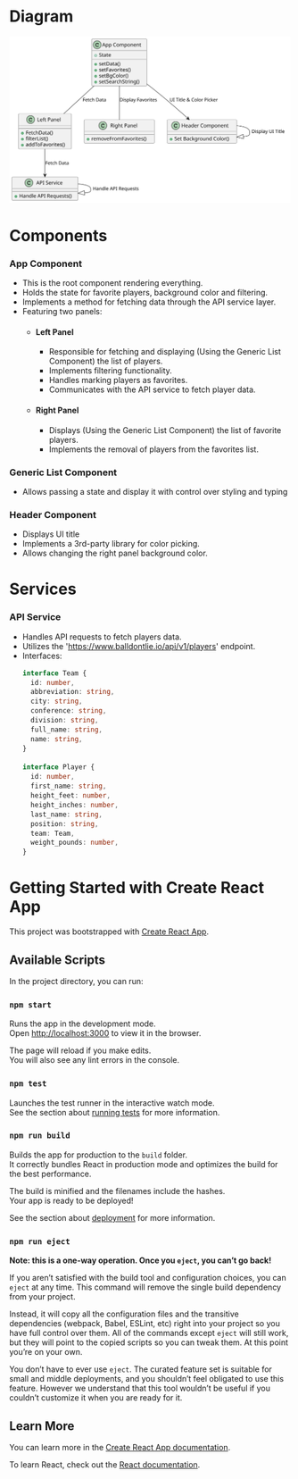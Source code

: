 # Diagram
![Flow chart](./public/diagram.svg)

# Components
### App Component
- This is the root component rendering everything.
- Holds the state for favorite players, background color and filtering.
- Implements a method for fetching data through the API service layer.
- Featuring two panels:
  - #### Left Panel
    - Responsible for fetching and displaying (Using the Generic List Component) the list of players. 
    - Implements filtering functionality.
    - Handles marking players as favorites.
    - Communicates with the API service to fetch player data.
  - #### Right Panel
    - Displays (Using the Generic List Component) the list of favorite players.
    - Implements the removal of players from the favorites list.

### Generic List Component
- Allows passing a state and display it with control over styling and typing

### Header Component
- Displays UI title
- Implements a 3rd-party library for color picking.
- Allows changing the right panel background color.

# Services
### API Service
- Handles API requests to fetch players data.
- Utilizes the 'https://www.balldontlie.io/api/v1/players' endpoint.
- Interfaces: 
  ```typescript
  interface Team {
    id: number,
    abbreviation: string,
    city: string,
    conference: string,
    division: string,
    full_name: string,
    name: string,
  }
  
  interface Player {
    id: number,
    first_name: string,
    height_feet: number,
    height_inches: number,
    last_name: string,
    position: string,
    team: Team,
    weight_pounds: number,
  }
  ```

# Getting Started with Create React App

This project was bootstrapped with [Create React App](https://github.com/facebook/create-react-app).

## Available Scripts

In the project directory, you can run:

### `npm start`

Runs the app in the development mode.\
Open [http://localhost:3000](http://localhost:3000) to view it in the browser.

The page will reload if you make edits.\
You will also see any lint errors in the console.

### `npm test`

Launches the test runner in the interactive watch mode.\
See the section about [running tests](https://facebook.github.io/create-react-app/docs/running-tests) for more information.

### `npm run build`

Builds the app for production to the `build` folder.\
It correctly bundles React in production mode and optimizes the build for the best performance.

The build is minified and the filenames include the hashes.\
Your app is ready to be deployed!

See the section about [deployment](https://facebook.github.io/create-react-app/docs/deployment) for more information.

### `npm run eject`

**Note: this is a one-way operation. Once you `eject`, you can’t go back!**

If you aren’t satisfied with the build tool and configuration choices, you can `eject` at any time. This command will remove the single build dependency from your project.

Instead, it will copy all the configuration files and the transitive dependencies (webpack, Babel, ESLint, etc) right into your project so you have full control over them. All of the commands except `eject` will still work, but they will point to the copied scripts so you can tweak them. At this point you’re on your own.

You don’t have to ever use `eject`. The curated feature set is suitable for small and middle deployments, and you shouldn’t feel obligated to use this feature. However we understand that this tool wouldn’t be useful if you couldn’t customize it when you are ready for it.

## Learn More

You can learn more in the [Create React App documentation](https://facebook.github.io/create-react-app/docs/getting-started).

To learn React, check out the [React documentation](https://reactjs.org/).
